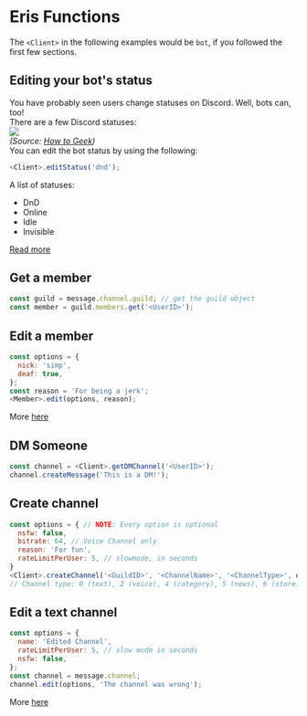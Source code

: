 # Eris Functions
The `<Client>` in the following examples would be `bot`, if you followed the first few sections.
## Editing your bot's status
You have probably seen users change statuses on Discord. Well, bots can, too!<br>
There are a few Discord statuses: <br>
[![](https://www.howtogeek.com/wp-content/uploads/2020/10/Discord-Desktop-Preset-Statuses-edit.png?trim=1,1&bg-color=000&pad=1,1)]() <br>
*(Source: [How to Geek](https://www.howtogeek.com/wp-content/uploads/2020/10/Discord-Desktop-Preset-Statuses-edit.png?trim=1,1&bg-color=000&pad=1,1))*
<br>
You can edit the bot status by using the following:
```js
<Client>.editStatus('dnd');
```
A list of statuses:
- DnD
- Online
- Idle
- Invisible

[Read more](https://abal.moe/Eris/docs/Client#method-editStatus)

## Get a member
```js
const guild = message.channel.guild; // get the guild object
const member = guild.members.get('<UserID>');
```

## Edit a member
```js
const options = {
  nick: 'simp',
  deaf: true,
};
const reason = 'For being a jerk';
<Member>.edit(options, reason);
```
More [here](https://abal.moe/Eris/docs/Member#method-edit)

## DM Someone
```js
const channel = <Client>.getDMChannel('<UserID>');
channel.createMessage('This is a DM!');
```

## Create channel
```js
const options = { // NOTE: Every option is optional
  nsfw: false,
  bitrate: 64, // Voice Channel only
  reason: 'For fun',
  rateLimitPerUser: 5, // slowmode, in seconds
}
<Client>.createChannel('<GuildID>', '<ChannelName>', '<ChannelType>', options);
// Channel type: 0 (text), 2 (voice), 4 (category), 5 (news), 6 (store), or 13 (stage)
```

## Edit a text channel
```js
const options = {
  name: 'Edited Channel',
  rateLimitPerUser: 5, // slow mode in seconds
  nsfw: false,
};
const channel = message.channel;
channel.edit(options, 'The channel was wrong');
```
More [here](https://abal.moe/Eris/docs/TextChannel#method-edit)

